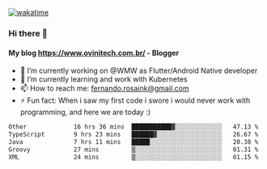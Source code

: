 [![wakatime](https://wakatime.com/badge/user/d5892087-17e6-46ab-8384-91a71a9b88d8.svg)](https://wakatime.com/@d5892087-17e6-46ab-8384-91a71a9b88d8)
### Hi there 👋

#### My blog https://www.ovinitech.com.br/ - Blogger

- 🔭 I’m currently working on @WMW as Flutter/Android Native developer
- 🌱 I’m currently learning and work with Kubernetes
- 📫 How to reach me: fernando.rosaink@gmail.com 
- ⚡ Fun fact: When i saw my first code i swore i would never work with programming, and here we are today :)

<!--START_SECTION:waka-->

```txt
Other             16 hrs 36 mins  ███████████▓░░░░░░░░░░░░░   47.13 %
TypeScript        9 hrs 23 mins   ██████▓░░░░░░░░░░░░░░░░░░   26.67 %
Java              7 hrs 11 mins   █████░░░░░░░░░░░░░░░░░░░░   20.38 %
Groovy            27 mins         ▒░░░░░░░░░░░░░░░░░░░░░░░░   01.31 %
XML               24 mins         ▒░░░░░░░░░░░░░░░░░░░░░░░░   01.15 %
```

<!--END_SECTION:waka-->

